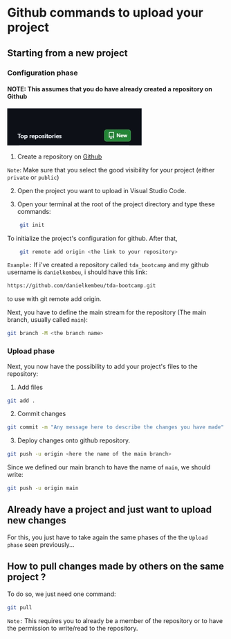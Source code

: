 # Github commands to upload your project

## Starting from a new project

### Configuration phase

#### NOTE: This assumes that you do have already created a repository on Github

![Github: Create a new repository](https://github.com/danielkembeu/tda_bootcamp/blob/main/web3/html/gh.jpg)

1. Create a repository on [Github](https://github.com/)

`Note`: Make sure that you select the good visibility for your project (either ``private`` or ``public``)

2. Open the project you want to upload in Visual Studio Code.

3. Open your terminal at the root of the project directory and type these commands:

```bash
    git init
```

To initialize the project's configuration for github. After that,

```bash
    git remote add origin <the link to your repository>
```

`Example:` If i've created a repository called ``tda_bootcamp`` and my github username is ``danielkembeu``, i should have this link:

```bash
https://github.com/danielkembeu/tda-bootcamp.git
```

to use with git remote add origin.

Next, you have to define the main stream for the repository (The main branch, usually called ``main``):

```bash
git branch -M <the branch name>
```

### Upload phase

Next, you now have the possibility to add your project's files to the repository:

1. Add files

```bash
git add .
```

2. Commit changes

```bash
git commit -m "Any message here to describe the changes you have made"
```

3. Deploy changes onto github repository.

```bash
git push -u origin <here the name of the main branch>
```

Since we defined our main branch to have the name of ``main``, we should write:

```bash
git push -u origin main
```

## Already have a project and just want to upload new changes

For this, you just have to take again the same phases of the the ``Upload phase`` seen previously...

## How to pull changes made by others on the same project ?

To do so, we just need one command:

```bash
git pull
```

`Note:` This requires you to already be a member of the repository or to have the permission to write/read to the repository.
